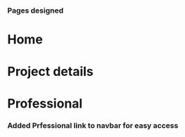### Pages designed

# Home

# Project details

# Professional

### Added Prfessional link to navbar for easy access
